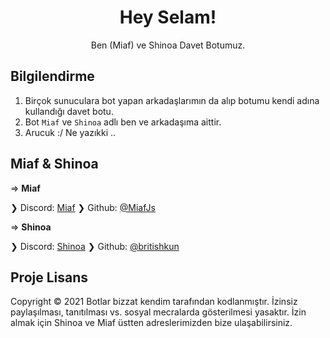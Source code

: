 <h1 align="center">Hey Selam!</h1>
<p align="center">Ben (Miaf) ve Shinoa Davet Botumuz.</p>

## Bilgilendirme

<ol>
    <li>Birçok sunuculara bot yapan arkadaşlarımın da alıp botumu kendi adına kullandığı davet botu.</li>
    <li>Bot <code>Miaf</code> ve <code>Shinoa</code> adlı ben ve arkadaşıma aittir.</li>
    <li>Arucuk :/ Ne yazıkki ..</li>
</ol>

## Miaf & Shinoa

=> **Miaf**

❯   Discord: [Miaf](https://discord.com/users/324886053884264449)
❯   Github: [@MiafJs](https://github.com/MiafJs)

=> **Shinoa**

❯   Discord: [Shinoa](https://discord.com/users/461212138346905600)
❯   Github: [@britishkun](https://github.com/britishkun)

## Proje Lisans

Copyright © 2021 Botlar bizzat kendim tarafından kodlanmıştır. İzinsiz paylaşılması, tanıtılması vs. sosyal mecralarda gösterilmesi yasaktır. İzin almak için Shinoa ve Miaf üstten adreslerimizden bize ulaşabilirsiniz.<br />
